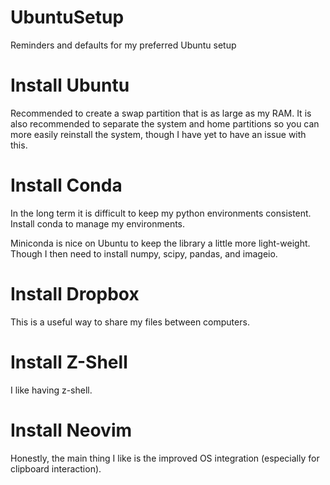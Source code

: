 # UbuntuSetup
Reminders and defaults for my preferred Ubuntu setup

# Install Ubuntu
Recommended to create a swap partition that is as large as my RAM. It is also recommended to separate the system and home partitions so you can more easily reinstall the system, though I have yet to have an issue with this.

# Install Conda
In the long term it is difficult to keep my python environments consistent. Install conda to manage my environments.

Miniconda is nice on Ubuntu to keep the library a little more light-weight. Though I then need to install numpy, scipy, pandas, and imageio.

# Install Dropbox
This is a useful way to share my files between computers.

# Install Z-Shell
I like having z-shell.

# Install Neovim
Honestly, the main thing I like is the improved OS integration (especially for clipboard interaction).
